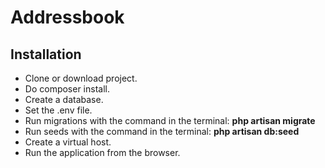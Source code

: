 # Addressbook
## Installation
- Clone or download project.
- Do composer install.
- Create a database.
- Set the .env file.
- Run migrations with the command in the terminal: <strong> php artisan migrate </strong>
- Run seeds with the command in the terminal: <strong> php artisan db:seed </strong>
- Create a virtual host. 
- Run the application from the browser.
